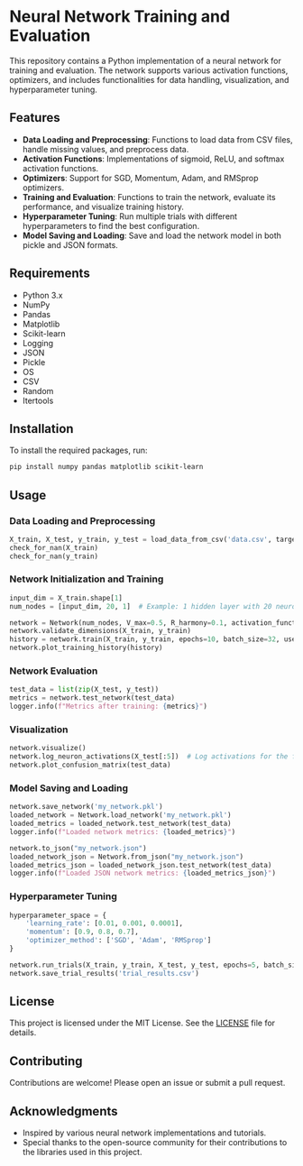 # Neural Network Training and Evaluation

This repository contains a Python implementation of a neural network for training and evaluation. The network supports various activation functions, optimizers, and includes functionalities for data handling, visualization, and hyperparameter tuning.

## Features

- **Data Loading and Preprocessing**: Functions to load data from CSV files, handle missing values, and preprocess data.
- **Activation Functions**: Implementations of sigmoid, ReLU, and softmax activation functions.
- **Optimizers**: Support for SGD, Momentum, Adam, and RMSprop optimizers.
- **Training and Evaluation**: Functions to train the network, evaluate its performance, and visualize training history.
- **Hyperparameter Tuning**: Run multiple trials with different hyperparameters to find the best configuration.
- **Model Saving and Loading**: Save and load the network model in both pickle and JSON formats.

## Requirements

- Python 3.x
- NumPy
- Pandas
- Matplotlib
- Scikit-learn
- Logging
- JSON
- Pickle
- OS
- CSV
- Random
- Itertools

## Installation

To install the required packages, run:

```bash
pip install numpy pandas matplotlib scikit-learn
```

## Usage

### Data Loading and Preprocessing

```python
X_train, X_test, y_train, y_test = load_data_from_csv('data.csv', target_column='label')
check_for_nan(X_train)
check_for_nan(y_train)
```

### Network Initialization and Training

```python
input_dim = X_train.shape[1]
num_nodes = [input_dim, 20, 1]  # Example: 1 hidden layer with 20 neurons, 1 output neuron

network = Network(num_nodes, V_max=0.5, R_harmony=0.1, activation_function='relu', learning_rate=0.01, momentum=0.9, output_activation='sigmoid', optimizer_method='Adam')
network.validate_dimensions(X_train, y_train)
history = network.train(X_train, y_train, epochs=10, batch_size=32, use_backpropagation=True, learning_rate_decay=True, early_stopping_patience=3)
network.plot_training_history(history)
```

### Network Evaluation

```python
test_data = list(zip(X_test, y_test))
metrics = network.test_network(test_data)
logger.info(f"Metrics after training: {metrics}")
```

### Visualization

```python
network.visualize()
network.log_neuron_activations(X_test[:5])  # Log activations for the first 5 test data points
network.plot_confusion_matrix(test_data)
```

### Model Saving and Loading

```python
network.save_network('my_network.pkl')
loaded_network = Network.load_network('my_network.pkl')
loaded_metrics = loaded_network.test_network(test_data)
logger.info(f"Loaded network metrics: {loaded_metrics}")

network.to_json("my_network.json")
loaded_network_json = Network.from_json("my_network.json")
loaded_metrics_json = loaded_network_json.test_network(test_data)
logger.info(f"Loaded JSON network metrics: {loaded_metrics_json}")
```

### Hyperparameter Tuning

```python
hyperparameter_space = {
    'learning_rate': [0.01, 0.001, 0.0001],
    'momentum': [0.9, 0.8, 0.7],
    'optimizer_method': ['SGD', 'Adam', 'RMSprop']
}

network.run_trials(X_train, y_train, X_test, y_test, epochs=5, batch_size=32, use_backpropagation=True, learning_rate_decay=True, early_stopping_patience=2, hyperparameter_space=hyperparameter_space)
network.save_trial_results('trial_results.csv')
```

## License

This project is licensed under the MIT License. See the [LICENSE](LICENSE) file for details.

## Contributing

Contributions are welcome! Please open an issue or submit a pull request.

## Acknowledgments

- Inspired by various neural network implementations and tutorials.
- Special thanks to the open-source community for their contributions to the libraries used in this project.
